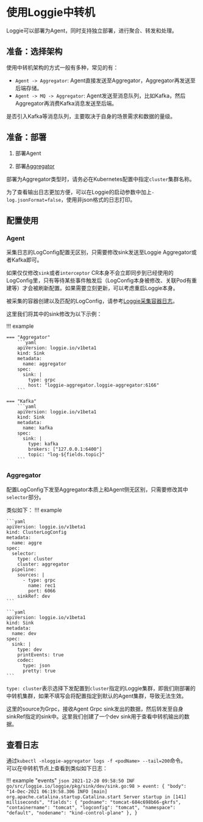 # 使用Loggie中转机

Loggie可以部署为Agent，同时支持独立部署，进行聚合、转发和处理。  

## 准备：选择架构
使用中转机架构的方式一般有多种，常见的有：

- `Agent -> Aggregator`: Agent直接发送至Aggregator，Aggregator再发送至后端存储。  
- `Agent -> MQ -> Aggregator`: Agent发送至消息队列，比如Kafka，然后Aggregator再消费Kafka消息发送至后端。  

是否引入Kafka等消息队列，主要取决于自身的场景需求和数据的量级。  

## 准备：部署

1. 部署Agent

2. 部署[Aggregator](../../getting-started/install/kubernetes.md#loggie-aggregator)

部署为Aggregator类型时，请务必在Kubernetes配置中指定`cluster`集群名称。  

为了查看输出日志更加方便，可以在Loggie的启动参数中加上`-log.jsonFormat=false`，使用非json格式的日志打印。  

## 配置使用

### Agent

采集日志的LogConfig配置无区别，只需要修改sink发送至Loggie Aggregator或者Kafka即可。  

如果仅仅修改`sink`或者`interceptor` CR本身不会立即同步到已经使用的LogConfig里，只有等待某些事件触发后（LogConfig本身被修改、关联Pod有重建等）才会被刷新配置。如果需要立刻更新，可以考虑重启Loggie本身。  

被采集的容器创建以及匹配的LogConfig，请参考[Loggie采集容器日志](../use-in-kubernetes/collect-container-logs.md)。

这里我们将其中的sink修改为以下示例：  

!!! example
    
    === "Aggregator"
        ```yaml
        apiVersion: loggie.io/v1beta1
        kind: Sink
        metadata:
          name: aggregator
        spec:
          sink: |
            type: grpc
            host: "loggie-aggregator.loggie-aggregator:6166"
        ```

    === "Kafka"
        ```yaml
        apiVersion: loggie.io/v1beta1
        kind: Sink
        metadata:
          name: kafka
        spec:
          sink: |
            type: kafka
            brokers: ["127.0.0.1:6400"]
            topic: "log-${fields.topic}"
        ```

### Aggregator

配置LogConfig下发至Aggregator本质上和Agent侧无区别，只需要修改其中`selector`部分。  

类似如下：
!!! example
    
    ```yaml
    apiVersion: loggie.io/v1beta1
    kind: ClusterLogConfig
    metadata:
      name: aggre
    spec:
      selector:
        type: cluster
        cluster: aggregator
      pipeline:
        sources: |
          - type: grpc
            name: rec1
            port: 6066
        sinkRef: dev
    ```

    ```yaml
    apiVersion: loggie.io/v1beta1
    kind: Sink
    metadata:
      name: dev
    spec:
      sink: |
        type: dev
        printEvents: true
        codec:
          type: json
          pretty: true
    ```

`type: cluster`表示选择下发配置到`cluster`指定的Loggie集群，即我们刚部署的中转机集群，如果不填写会将配置指定到默认的Agent集群，导致无法生效。  

这里的source为Grpc，接收Agent Grpc sink发出的数据，然后转发至自身sinkRef指定的sink中。这里我们创建了一个dev sink用于查看中转机输出的数据。  

## 查看日志

通过`kubectl -nloggie-aggregator logs -f <podName> --tail=200`命令。  
可以在中转机节点上查看到类似如下日志：

!!! example "events"
    ```json
    2021-12-20 09:58:50 INF go/src/loggie.io/loggie/pkg/sink/dev/sink.go:98 > event: {
        "body": "14-Dec-2021 06:19:58.306 INFO [main] org.apache.catalina.startup.Catalina.start Server startup in [141] milliseconds",
        "fields": {
            "podname": "tomcat-684c698b66-gkrfs",
            "containername": "tomcat",
            "logconfig": "tomcat",
            "namespace": "default",
            "nodename": "kind-control-plane"
        },
    }
    ```
